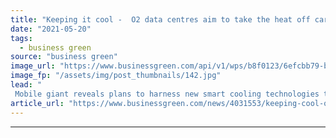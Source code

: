 ```yaml
---
title: "Keeping it cool -  O2 data centres aim to take the heat off carbon emissions"
date: "2021-05-20"
tags: 
  - business green
source: "business green"
image_url: "https://www.businessgreen.com/api/v1/wps/b8f0123/6efcbb79-b9e3-4ee0-9c5c-7e89a75a16af/3/O2-Campaign-185x114.jpg"
image_fp: "/assets/img/post_thumbnails/142.jpg"
lead: "
 Mobile giant reveals plans to harness new smart cooling technologies to slash emissions from its data centres ..."
article_url: "https://www.businessgreen.com/news/4031553/keeping-cool-o2-centres-aim-heat-carbon-emissions"
---
```


---

